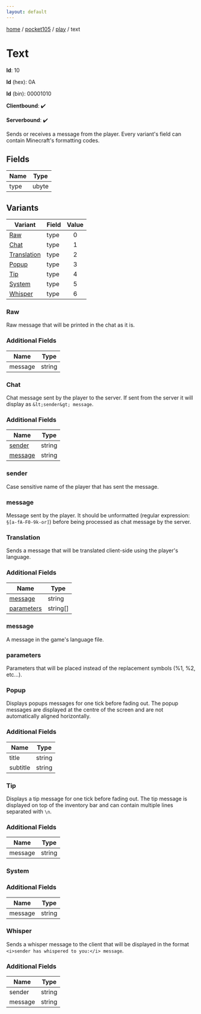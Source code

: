 ```yaml
---
layout: default
---
```


[home](/)  /  [pocket105](/protocol/pocket105)  /  [play](/protocol/pocket105/play)  /  text

# Text

**Id**: 10

**Id** (hex): 0A

**Id** (bin): 00001010

**Clientbound**: ✔️

**Serverbound**: ✔️

Sends or receives a message from the player. Every variant's field can contain Minecraft's formatting codes.

## Fields

Name | Type
---|---
type | ubyte

## Variants

Variant | Field | Value
---|---|:---:
[Raw](#raw) | type | 0
[Chat](#chat) | type | 1
[Translation](#translation) | type | 2
[Popup](#popup) | type | 3
[Tip](#tip) | type | 4
[System](#system) | type | 5
[Whisper](#whisper) | type | 6

### Raw

Raw message that will be printed in the chat as it is.

### Additional Fields

Name | Type
---|---
message | string

### Chat

Chat message sent by the player to the server. If sent from the server it will display as `&lt;sender&gt; message`.

### Additional Fields

Name | Type
---|---
[sender](#chat_sender) | string
[message](#chat_message) | string

### sender

Case sensitive name of the player that has sent the message.

### message

Message sent by the player. It should be unformatted (regular expression: `§[a-fA-F0-9k-or]`) before being processed as chat message by the server.

### Translation

Sends a message that will be translated client-side using the player's language.

### Additional Fields

Name | Type
---|---
[message](#translation_message) | string
[parameters](#translation_parameters) | string[]

### message

A message in the game's language file.

### parameters

Parameters that will be placed instead of the replacement symbols (%1, %2, etc...).

### Popup

Displays popups messages for one tick before fading out. The popup messages are displayed at the centre of the screen and are not automatically aligned horizontally.

### Additional Fields

Name | Type
---|---
title | string
subtitle | string

### Tip

Displays a tip message for one tick before fading out. The tip message is displayed on top of the inventory bar and can contain multiple lines separated with `\n`.

### Additional Fields

Name | Type
---|---
message | string

### System

### Additional Fields

Name | Type
---|---
message | string

### Whisper

Sends a whisper message to the client that will be displayed in the format `<i>sender has whispered to you:</i> message`.

### Additional Fields

Name | Type
---|---
sender | string
message | string

